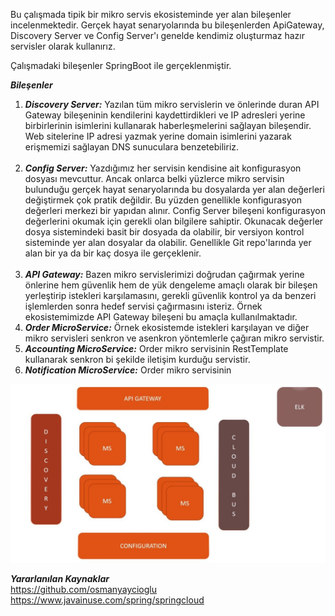 
Bu çalışmada tipik bir mikro servis ekosisteminde yer alan bileşenler incelenmektedir.
Gerçek hayat senaryolarında bu bileşenlerden ApiGateway, Discovery Server ve Config Server'ı genelde kendimiz oluşturmaz hazır servisler olarak kullanırız.

Çalışmadaki bileşenler SpringBoot ile gerçeklenmiştir.

***Bileşenler***
1. ***Discovery Server:*** Yazılan tüm mikro servislerin ve önlerinde duran API Gateway bileşeninin kendilerini kaydettirdikleri ve IP adresleri yerine birbirlerinin isimlerini kullanarak haberleşmelerini sağlayan bileşendir. Web sitelerine IP adresi yazmak yerine domain isimlerini yazarak erişmemizi sağlayan DNS sunuculara benzetebiliriz. </br></br>
2. ***Config Server:*** Yazdığımız her servisin kendisine ait konfigurasyon dosyası mevcuttur. Ancak onlarca belki yüzlerce mikro servisin bulunduğu gerçek hayat senaryolarında bu dosyalarda yer alan değerleri değiştirmek çok pratik değildir. Bu yüzden genellikle konfigurasyon değerleri merkezi bir yapıdan alınır. Config Server bileşeni konfigurasyon değerlerini okumak için gerekli olan bilgilere sahiptir. Okunacak değerler dosya sistemindeki basit bir dosyada da olabilir, bir versiyon kontrol sisteminde yer alan dosyalar da olabilir. Genellikle Git repo'larında yer alan bir ya da bir kaç dosya ile gerçeklenir.</br></br>
3. ***API Gateway:*** Bazen mikro servislerimizi doğrudan çağırmak yerine önlerine hem güvenlik hem de yük dengeleme amaçlı olarak bir bileşen yerleştirip istekleri karşılamasını, gerekli güvenlik kontrol ya da benzeri işlemlerden sonra hedef servisi çağırmasını isteriz. Örnek ekosistemimizde API Gateway bileşeni bu amaçla kullanılmaktadır.
4. ***Order MicroService:*** Örnek ekosistemde istekleri karşılayan ve diğer mikro servisleri senkron ve asenkron yöntemlerle çağıran mikro servistir. 
5. ***Accounting MicroService:*** Order mikro servisinin RestTemplate kullanarak senkron bi şekilde iletişim kurduğu servistir.
6. ***Notification MicroService:*** Order mikro servisinin 

![plot](./resources/ecosystem.jpg)

***Yararlanılan Kaynaklar*** </br>
https://github.com/osmanyaycioglu </br>
https://www.javainuse.com/spring/springcloud
